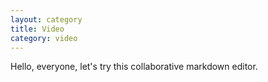 ```yaml
---
layout: category
title: Video
category: video
---
```


Hello, everyone, let's try this collaborative markdown editor.
